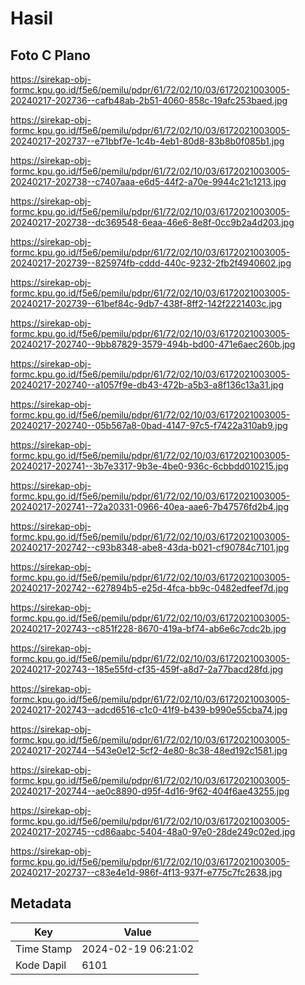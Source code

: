 # Hasil

## Foto C Plano

https://sirekap-obj-formc.kpu.go.id/f5e6/pemilu/pdpr/61/72/02/10/03/6172021003005-20240217-202736--cafb48ab-2b51-4060-858c-19afc253baed.jpg

https://sirekap-obj-formc.kpu.go.id/f5e6/pemilu/pdpr/61/72/02/10/03/6172021003005-20240217-202737--e71bbf7e-1c4b-4eb1-80d8-83b8b0f085b1.jpg

https://sirekap-obj-formc.kpu.go.id/f5e6/pemilu/pdpr/61/72/02/10/03/6172021003005-20240217-202738--c7407aaa-e6d5-44f2-a70e-9944c21c1213.jpg

https://sirekap-obj-formc.kpu.go.id/f5e6/pemilu/pdpr/61/72/02/10/03/6172021003005-20240217-202738--dc369548-6eaa-46e6-8e8f-0cc9b2a4d203.jpg

https://sirekap-obj-formc.kpu.go.id/f5e6/pemilu/pdpr/61/72/02/10/03/6172021003005-20240217-202739--825974fb-cddd-440c-9232-2fb2f4940602.jpg

https://sirekap-obj-formc.kpu.go.id/f5e6/pemilu/pdpr/61/72/02/10/03/6172021003005-20240217-202739--61bef84c-9db7-438f-8ff2-142f2221403c.jpg

https://sirekap-obj-formc.kpu.go.id/f5e6/pemilu/pdpr/61/72/02/10/03/6172021003005-20240217-202740--9bb87829-3579-494b-bd00-471e6aec260b.jpg

https://sirekap-obj-formc.kpu.go.id/f5e6/pemilu/pdpr/61/72/02/10/03/6172021003005-20240217-202740--a1057f9e-db43-472b-a5b3-a8f136c13a31.jpg

https://sirekap-obj-formc.kpu.go.id/f5e6/pemilu/pdpr/61/72/02/10/03/6172021003005-20240217-202740--05b567a8-0bad-4147-97c5-f7422a310ab9.jpg

https://sirekap-obj-formc.kpu.go.id/f5e6/pemilu/pdpr/61/72/02/10/03/6172021003005-20240217-202741--3b7e3317-9b3e-4be0-936c-6cbbdd010215.jpg

https://sirekap-obj-formc.kpu.go.id/f5e6/pemilu/pdpr/61/72/02/10/03/6172021003005-20240217-202741--72a20331-0966-40ea-aae6-7b47576fd2b4.jpg

https://sirekap-obj-formc.kpu.go.id/f5e6/pemilu/pdpr/61/72/02/10/03/6172021003005-20240217-202742--c93b8348-abe8-43da-b021-cf90784c7101.jpg

https://sirekap-obj-formc.kpu.go.id/f5e6/pemilu/pdpr/61/72/02/10/03/6172021003005-20240217-202742--627894b5-e25d-4fca-bb9c-0482edfeef7d.jpg

https://sirekap-obj-formc.kpu.go.id/f5e6/pemilu/pdpr/61/72/02/10/03/6172021003005-20240217-202743--c851f228-8670-419a-bf74-ab6e6c7cdc2b.jpg

https://sirekap-obj-formc.kpu.go.id/f5e6/pemilu/pdpr/61/72/02/10/03/6172021003005-20240217-202743--185e55fd-cf35-459f-a8d7-2a77bacd28fd.jpg

https://sirekap-obj-formc.kpu.go.id/f5e6/pemilu/pdpr/61/72/02/10/03/6172021003005-20240217-202743--adcd6516-c1c0-41f9-b439-b990e55cba74.jpg

https://sirekap-obj-formc.kpu.go.id/f5e6/pemilu/pdpr/61/72/02/10/03/6172021003005-20240217-202744--543e0e12-5cf2-4e80-8c38-48ed192c1581.jpg

https://sirekap-obj-formc.kpu.go.id/f5e6/pemilu/pdpr/61/72/02/10/03/6172021003005-20240217-202744--ae0c8890-d95f-4d16-9f62-404f6ae43255.jpg

https://sirekap-obj-formc.kpu.go.id/f5e6/pemilu/pdpr/61/72/02/10/03/6172021003005-20240217-202745--cd86aabc-5404-48a0-97e0-28de249c02ed.jpg

https://sirekap-obj-formc.kpu.go.id/f5e6/pemilu/pdpr/61/72/02/10/03/6172021003005-20240217-202737--c83e4e1d-986f-4f13-937f-e775c7fc2638.jpg


## Metadata

| Key        | Value               |
| ---------- | ------------------- |
| Time Stamp | 2024-02-19 06:21:02 |
| Kode Dapil | 6101                |



